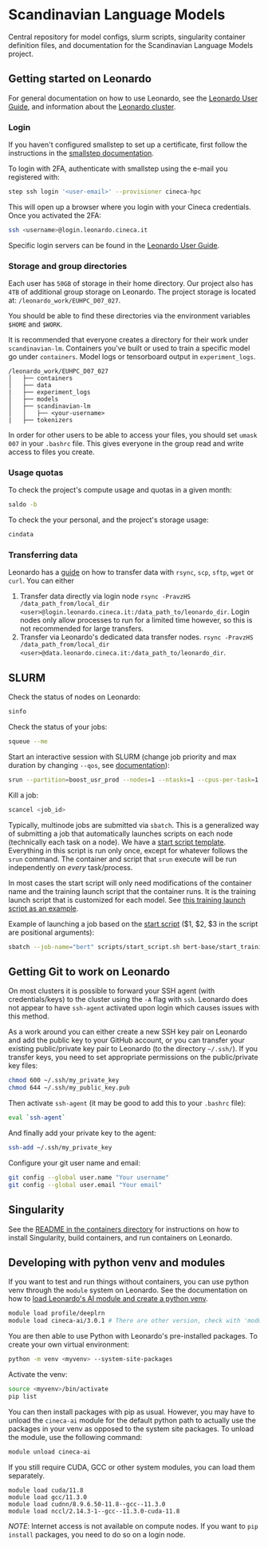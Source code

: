 # Scandinavian Language Models

Central repository for model configs, slurm scripts, singularity container definition files, and documentation for the Scandinavian Language Models project.

## Getting started on Leonardo

For general documentation on how to use Leonardo, see the [Leonardo User Guide](https://wiki.u-gov.it/confluence/display/SCAIUS/UG2.0%3A+General+Information), and information about the [Leonardo cluster](https://wiki.u-gov.it/confluence/display/SCAIUS/UG3.2.1%3A+LEONARDO+Booster+UserGuide).

### Login

If you haven't configured smallstep to set up a certificate, first follow the instructions in the [smallstep documentation](https://wiki.u-gov.it/confluence/display/SCAIUS/Setup+client+step-cli%3A+Linux+and+Mac+users).

To login with 2FA, authenticate with smallstep using the e-mail you registered with:

```bash
step ssh login '<user-email>' --provisioner cineca-hpc
```

This will open up a browser where you login with your Cineca credentials. Once you activated the 2FA:

```bash
ssh <username>@login.leonardo.cineca.it
```

Specific login servers can be found in the [Leonardo User Guide](https://wiki.u-gov.it/confluence/display/SCAIUS/UG3.2%3A+LEONARDO+UserGuide).

### Storage and group directories

Each user has `50GB` of storage in their home directory. Our project also has `4TB` of additional group storage on Leonardo. The project storage is located at: `/leonardo_work/EUHPC_D07_027`. 

You should be able to find these directories via the environment variables `$HOME` and `$WORK`. 

It is recommended that everyone creates a directory for their work under `scandinavian-lm`. Containers you've built or used to train a specific model go under `containers`. Model logs or tensorboard output in `experiment_logs`. 

```
/leonardo_work/EUHPC_D07_027
│   ├── containers
│   ├── data
|   ├── experiment_logs
│   ├── models
│   ├── scandinavian-lm
│   │   ├── <your-username>
|   ├── tokenizers
```

In order for other users to be able to access your files, you should set `umask 007` in your `.bashrc` file. This gives everyone in the group read and write access to files you create.

### Usage quotas

To check the project's compute usage and quotas in a given month:

```bash
saldo -b
```

To check the your personal, and the project's storage usage:

```bash
cindata
```

### Transferring data

Leonardo has a [guide](https://wiki.u-gov.it/confluence/display/SCAIUS/Datamover) on how to transfer data with `rsync`, `scp`, `sftp`, `wget` or `curl`. You can either 

1. Transfer data directly via login node `rsync -PravzHS /data_path_from/local_dir <user>@login.leonardo.cineca.it:/data_path_to/leonardo_dir`. Login nodes only allow processes to run for a limited time however, so this is not recommended for large transfers.
2. Transfer via Leonardo's dedicated data transfer nodes. `rsync -PravzHS /data_path_from/local_dir <user>@data.leonardo.cineca.it:/data_path_to/leonardo_dir`.

## SLURM

Check the status of nodes on Leonardo:

```bash
sinfo
```

Check the status of your jobs:

```bash
squeue --me
```

Start an interactive session with SLURM (change job priority and max duration by changing `--qos`, see [documentation](https://wiki.u-gov.it/confluence/display/SCAIUS/UG3.2.1%3A+LEONARDO+Booster+UserGuide)):

```bash
srun --partition=boost_usr_prod --nodes=1 --ntasks=1 --cpus-per-task=1 --mem=8GB --gres=gpu:1 --time=0-00:30:00 --qos=boost_qos_dbg --account=EUHPC_D07_027 --pty /bin/bash
```

Kill a job:

```bash
scancel <job_id>
```

Typically, multinode jobs are submitted via `sbatch`. This is a generalized way of submitting a job that automatically launches scripts on each node (technically each task on a node). We have a [start script template](https://github.com/kb-labb/scandinavian-lm-leonardo/blob/main/scripts/start_script.sh). Everything in this script is run only once, except for whatever follows the `srun` command. The container and script that `srun` execute will be run independently on *every* task/process. 

In most cases the start script will only need modifications of the container name and the training launch script that the container runs. It is the training launch script that is customized for each model. See [this training launch script as an example](https://github.com/kb-labb/scandinavian-lm-leonardo/blob/main/scripts/bert-base/start_training-nemo-bert-base-unigram-64k-pretok-small_data.sh).

Example of launching a job based on the [start script]((https://github.com/kb-labb/scandinavian-lm-leonardo/blob/main/scripts/start_script.sh)) ($1, $2, $3 in the script are positional arguments):

```bash
sbatch --job-name="bert" scripts/start_script.sh bert-base/start_training-bert-base-unigram-64k-pretok.sh faton
```

## Getting Git to work on Leonardo

On most clusters it is possible to forward your SSH agent (with credentials/keys) to the cluster using the `-A` flag with `ssh`. Leonardo does not appear to have `ssh-agent` activated upon login which causes issues with this method. 

As a work around you can either create a new SSH key pair on Leonardo and add the public key to your GitHub account, or you can transfer your existing public/private key pair to Leonardo (to the directory `~/.ssh/`). If you transfer keys, you need to set appropriate permissions on the public/private key files:

```bash
chmod 600 ~/.ssh/my_private_key
chmod 644 ~/.ssh/my_public_key.pub
```

Then activate `ssh-agent` (it may be good to add this to your `.bashrc` file): 

```bash
eval `ssh-agent`
```

And finally add your private key to the agent:

```bash
ssh-add ~/.ssh/my_private_key
```

Configure your git user name and email:

```bash
git config --global user.name "Your username"
git config --global user.email "Your email"
```

## Singularity

See the [README in the containers directory](https://github.com/kb-labb/scandinavian-lm-leonardo/tree/main/container) for instructions on how to install Singularity, build containers, and run containers on Leonardo. 

## Developing with python venv and modules

If you want to test and run things without containers, you can use python venv through the `module` system on Leonardo. See the documentation on how to [load Leonardo's AI module and create a python venv](https://wiki.u-gov.it/confluence/display/SCAIUS/Leonardo+-+Scientific+Python+user+environment+and+tools+for+AI%3A+the+CINECA+Artificial+Intelligence+project).

```bash
module load profile/deeplrn
module load cineca-ai/3.0.1 # There are other version, check with 'module av cineca-ai'
```

You are then able to use Python with Leonardo's pre-installed packages. To create your own virtual environment:

```bash
python -m venv <myvenv> --system-site-packages
```

Activate the venv:

```bash
source <myvenv>/bin/activate
pip list
```

You can then install packages with pip as usual. However, you may have to unload the `cineca-ai` module for the default python path to actually use the packages in your venv as opposed to the system site packages. To unload the module, use the following command:

```bash
module unload cineca-ai
```

If you still require CUDA, GCC or other system modules, you can load them separately.

```
module load cuda/11.8
module load gcc/11.3.0
module load cudnn/8.9.6.50-11.8--gcc--11.3.0
module load nccl/2.14.3-1--gcc--11.3.0-cuda-11.8
```

*NOTE*: Internet access is not available on compute nodes. If you want to `pip install` packages, you need to do so on a login node.
